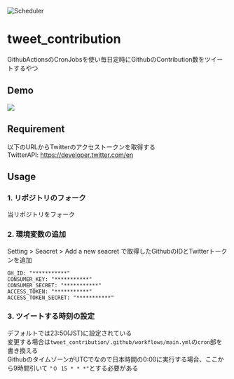 ![Scheduler](https://github.com/0x0u/tweet_contribution/workflows/Scheduler/badge.svg?branch=master)
# tweet_contribution
GithubActionsのCronJobsを使い毎日定時にGithubのContribution数をツイートするやつ

## Demo
![](https://user-images.githubusercontent.com/34241526/77849570-aa8e2000-7207-11ea-84f2-d59e7cd1b0df.png)

## Requirement
以下のURLからTwitterのアクセストークンを取得する  
TwitterAPI: https://developer.twitter.com/en

## Usage
### 1. リポジトリのフォーク
当リポジトリをフォーク
### 2. 環境変数の追加
Setting > Seacret > Add a new seacret で取得したGithubのIDとTwitterトークンを追加
```
GH_ID: "***********"
CONSUMER_KEY: "***********"
CONSUMER_SECRET: "***********"
ACCESS_TOKEN: "***********"
ACCESS_TOKEN_SECRET: "***********"
```
### 3. ツイートする時刻の設定
デフォルトでは23:50(JST)に設定されている  
変更する場合は`tweet_contribution/.github/workflows/main.yml`の`cron`部を書き換える  
GithubのタイムゾーンがUTCでなので日本時間の0:00に実行する場合、ここから9時間引いて `"０ 15 * * *"`とする必要がある
